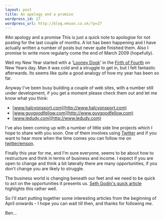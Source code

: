 ```yaml
--- 
layout: post
title: An apology and a promise
wordpress_id: 27
wordpress_url: http://blog.emson.co.uk/?p=27
---
```

#An apology and a promise
This is just a quick note to apologise for not posting for the last couple of months.  A lot has been happening and I have actually written a number of posts but never quite finished them.  Also I promise to write more regularly come the end of March 2009 (hopefully).

Well my New Year started with a '[Looney Dook](http://www.theloonydook.co.uk/)' in the [Firth of Fourth](http://maps.google.co.uk/maps?f=q&source=s_q&hl=en&geocode=&q=elie,+scotland&sll=53.800651,-4.064941&sspn=14.253717,33.925781&ie=UTF8&ll=56.193812,-2.82177&spn=0.052339,0.132523&z=13&iwloc=addr) on New Years day.  Man it was cold and a struggle to get in, but I felt fantastic afterwards.  Its seems like quite a good analogy of how my year has been so far.

Anyway I've been busy building a couple of web sites, with a number still under development, if you get a moment please check them out and let me know what you think:

 *  [www.halcyonsport.com](http://www.halcyonsport.com)
 *  [www.guygoodfellow.com](http://www.guygoodfellow.com)
 *  [www.ledudy.com](http://www.ledudy.com)

I've also been coming up with a number of little side line projects which I hope to share with you soon.  One of them involves using [Twitter](http://www.twitter.com) and if you want to hear more when the time comes you can follow me on [twitter/emson](http://www.twitter.com/emson).

Finally this year for me, and I'm sure everyone, seems to be about how to restructure and think in terms of business and income.  I expect if you are open to change and think a bit laterally there are many opportunities, if you don't change you are likely to struggle. 

The business world is changing beneath our feet and we need to be quick to act on the opportunities it presents us.  [Seth Godin's quick article](http://sethgodin.typepad.com/seths_blog/2009/03/pivots-for-change-swords-and-plowshares.html) highlights this rather well.

So I'll start putting together some interesting articles from the beginning of April onwards - I hope you can wait till then, and thanks for following me.

Ben...
